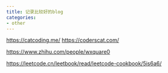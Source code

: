 ```yaml
---
title: 记录比较好的blog
categories:
- other
---
```



https://catcoding.me/
https://coderscat.com/

https://www.zhihu.com/people/wxquare0

https://leetcode.cn/leetbook/read/leetcode-cookbook/5is6a6/
